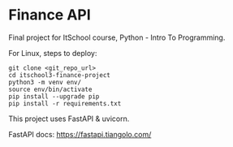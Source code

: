 # Finance API

Final project for ItSchool course, Python - Intro To Programming.


For Linux, steps to deploy:
```
git clone <git_repo_url>
cd itschool3-finance-project
python3 -m venv env/
source env/bin/activate
pip install --upgrade pip
pip install -r requirements.txt
```

This project uses FastAPI & uvicorn.

FastAPI docs: https://fastapi.tiangolo.com/

